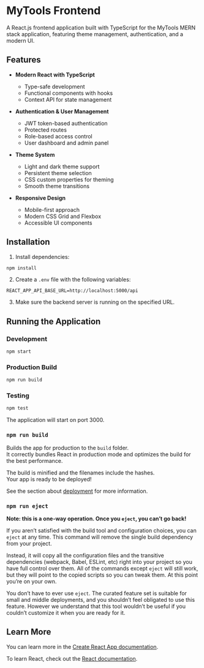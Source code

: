 # MyTools Frontend

A React.js frontend application built with TypeScript for the MyTools MERN stack application, featuring theme management, authentication, and a modern UI.

## Features

- **Modern React with TypeScript**

  - Type-safe development
  - Functional components with hooks
  - Context API for state management

- **Authentication & User Management**

  - JWT token-based authentication
  - Protected routes
  - Role-based access control
  - User dashboard and admin panel

- **Theme System**

  - Light and dark theme support
  - Persistent theme selection
  - CSS custom properties for theming
  - Smooth theme transitions

- **Responsive Design**
  - Mobile-first approach
  - Modern CSS Grid and Flexbox
  - Accessible UI components

## Installation

1. Install dependencies:

```bash
npm install
```

2. Create a `.env` file with the following variables:

```env
REACT_APP_API_BASE_URL=http://localhost:5000/api
```

3. Make sure the backend server is running on the specified URL.

## Running the Application

### Development

```bash
npm start
```

### Production Build

```bash
npm run build
```

### Testing

```bash
npm test
```

The application will start on port 3000.

### `npm run build`

Builds the app for production to the `build` folder.\
It correctly bundles React in production mode and optimizes the build for the best performance.

The build is minified and the filenames include the hashes.\
Your app is ready to be deployed!

See the section about [deployment](https://facebook.github.io/create-react-app/docs/deployment) for more information.

### `npm run eject`

**Note: this is a one-way operation. Once you `eject`, you can’t go back!**

If you aren’t satisfied with the build tool and configuration choices, you can `eject` at any time. This command will remove the single build dependency from your project.

Instead, it will copy all the configuration files and the transitive dependencies (webpack, Babel, ESLint, etc) right into your project so you have full control over them. All of the commands except `eject` will still work, but they will point to the copied scripts so you can tweak them. At this point you’re on your own.

You don’t have to ever use `eject`. The curated feature set is suitable for small and middle deployments, and you shouldn’t feel obligated to use this feature. However we understand that this tool wouldn’t be useful if you couldn’t customize it when you are ready for it.

## Learn More

You can learn more in the [Create React App documentation](https://facebook.github.io/create-react-app/docs/getting-started).

To learn React, check out the [React documentation](https://reactjs.org/).
